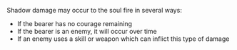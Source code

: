 Shadow damage may occur to the soul fire in several ways:
- If the bearer has no courage remaining
- If the bearer is an enemy, it will occur over time
- If an enemy uses a skill or weapon which can inflict this type of damage